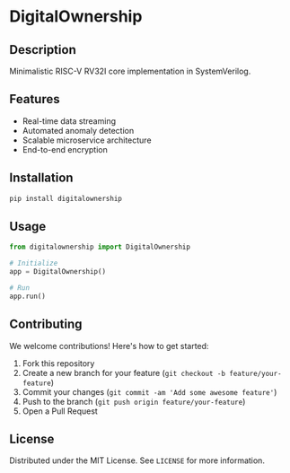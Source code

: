 # DigitalOwnership

## Description

Minimalistic RISC-V RV32I core implementation in SystemVerilog.

## Features

- Real-time data streaming
- Automated anomaly detection
- Scalable microservice architecture
- End-to-end encryption
## Installation

```bash
pip install digitalownership
```

## Usage

```python
from digitalownership import DigitalOwnership

# Initialize
app = DigitalOwnership()

# Run
app.run()
```

## Contributing

We welcome contributions! Here's how to get started:

1. Fork this repository
2. Create a new branch for your feature (`git checkout -b feature/your-feature`)
3. Commit your changes (`git commit -am 'Add some awesome feature'`)
4. Push to the branch (`git push origin feature/your-feature`)
5. Open a Pull Request

## License

Distributed under the MIT License. See `LICENSE` for more information.
